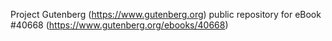 Project Gutenberg (https://www.gutenberg.org) public repository for eBook #40668 (https://www.gutenberg.org/ebooks/40668)
